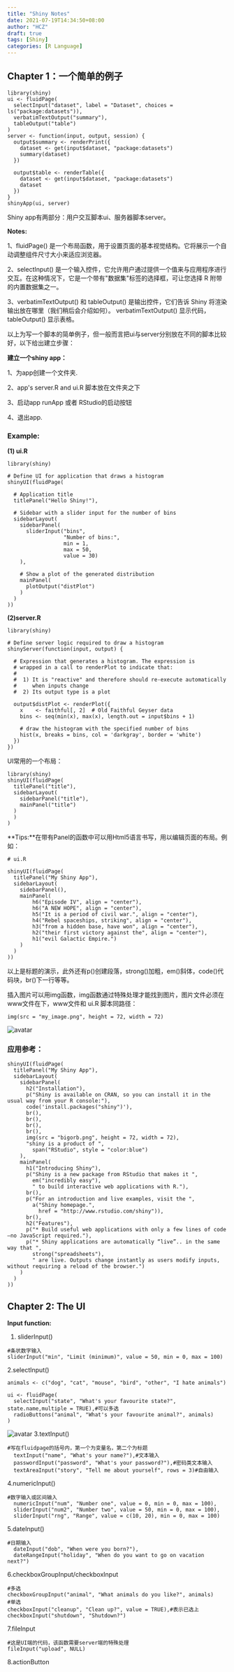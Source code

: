 ```yaml
---
title: "Shiny Notes"
date: 2021-07-19T14:34:50+08:00
author: "HCZ"
draft: true
tags: [Shiny]
categories: [R Language]
---
```


## Chapter 1：一个简单的例子

```{r eval=FALSE}
library(shiny)
ui <- fluidPage(
  selectInput("dataset", label = "Dataset", choices = ls("package:datasets")),
  verbatimTextOutput("summary"),
  tableOutput("table")
)
server <- function(input, output, session) {
  output$summary <- renderPrint({
    dataset <- get(input$dataset, "package:datasets")
    summary(dataset)
  })
  
  output$table <- renderTable({
    dataset <- get(input$dataset, "package:datasets")
    dataset
  })
}
shinyApp(ui, server)

```

Shiny app有两部分：用户交互脚本ui、服务器脚本server。

**Notes:**

1、fluidPage() 是一个布局函数，用于设置页面的基本视觉结构。它将展示一个自动调整组件尺寸大小来适应浏览器。

2、selectInput() 是一个输入控件，它允许用户通过提供一个值来与应用程序进行交互。在这种情况下，它是一个带有"数据集"标签的选择框，可让您选择 R 附带的内置数据集之一。

3、verbatimTextOutput() 和 tableOutput() 是输出控件，它们告诉 Shiny 将渲染输出放在哪里（我们稍后会介绍如何）。 verbatimTextOutput() 显示代码，tableOutput() 显示表格。

以上为写一个脚本的简单例子，但一般而言把ui与server分别放在不同的脚本比较好，以下给出建立步骤：

**建立一个shiny app：**

1、为app创建一个文件夹.

2、app's server.R and ui.R 脚本放在文件夹之下

3、启动app runApp 或者 RStudio的启动按钮

4、退出app.

### Example:

**(1) ui.R**

```{r eval=FALSE}
library(shiny)

# Define UI for application that draws a histogram
shinyUI(fluidPage(

  # Application title
  titlePanel("Hello Shiny!"),

  # Sidebar with a slider input for the number of bins
  sidebarLayout(
    sidebarPanel(
      sliderInput("bins",
                  "Number of bins:",
                  min = 1,
                  max = 50,
                  value = 30)
    ),

    # Show a plot of the generated distribution
    mainPanel(
      plotOutput("distPlot")
    )
  )
))

```

**(2)server.R**

```{r eval=FALSE}
library(shiny)

# Define server logic required to draw a histogram
shinyServer(function(input, output) {

  # Expression that generates a histogram. The expression is
  # wrapped in a call to renderPlot to indicate that:
  #
  #  1) It is "reactive" and therefore should re-execute automatically
  #     when inputs change
  #  2) Its output type is a plot

  output$distPlot <- renderPlot({
    x    <- faithful[, 2]  # Old Faithful Geyser data
    bins <- seq(min(x), max(x), length.out = input$bins + 1)

    # draw the histogram with the specified number of bins
    hist(x, breaks = bins, col = 'darkgray', border = 'white')
  })
})

```

UI常用的一个布局：
```{r eval=FALSE}
library(shiny)
shinyUI(fluidPage(
  titlePanel("title"),
  sidebarLayout(
    sidebarPanel("title"),
    mainPanel("title")
  )
  )
)
```

**Tips:**在带有Panel的函数中可以用Html5语言书写，用以编辑页面的布局。例如：

```{r eval=FALSE}
# ui.R

shinyUI(fluidPage(
  titlePanel("My Shiny App"),
  sidebarLayout(
    sidebarPanel(),
    mainPanel(
        h6("Episode IV", align = "center"),
        h6("A NEW HOPE", align = "center"),
        h5("It is a period of civil war.", align = "center"),
        h4("Rebel spaceships, striking", align = "center"),
        h3("from a hidden base, have won", align = "center"),
        h2("their first victory against the", align = "center"),
        h1("evil Galactic Empire.")
    )
  )
))
```

以上是标题的演示，此外还有p()创建段落，strong()加粗，em()斜体，code()代码块，br()下一行等等。

插入图片可以用img函数，img函数通过特殊处理才能找到图片，图片文件必须在www文件在下，www文件和 ui.R 脚本同路径：
```{r eval=FALSE}
img(src = "my_image.png", height = 72, width = 72)
```
![avatar](https://pic4.zhimg.com/80/v2-c4b63e5dd9f9e05da41216a5c7835cef_720w.png)

### 应用参考：
```{r eval=FALSE}
shinyUI(fluidPage(
  titlePanel("My Shiny App"),
  sidebarLayout(
    sidebarPanel(
      h2("Installation"),
      p("Shiny is available on CRAN, so you can install it in the usual way from your R console:"),
      code('install.packages("shiny")'),
      br(),
      br(),
      br(),
      br(),
      img(src = "bigorb.png", height = 72, width = 72),
      "shiny is a product of ", 
        span("RStudio", style = "color:blue")
    ),
    mainPanel(
      h1("Introducing Shiny"),
      p("Shiny is a new package from RStudio that makes it ", 
        em("incredibly easy"), 
        " to build interactive web applications with R."),
      br(),
      p("For an introduction and live examples, visit the ",
        a("Shiny homepage.", 
          href = "http://www.rstudio.com/shiny")),
      br(),
      h2("Features"),
      p("* Build useful web applications with only a few lines of code—no JavaScript required."),
      p("* Shiny applications are automatically “live”.. in the same way that ", 
        strong("spreadsheets"),
        " are live. Outputs change instantly as users modify inputs, without requiring a reload of the browser.")
    )
  )
))
```

## Chapter 2: The UI

**Input function:**
1. sliderInput()
```{r eval=FALSE}
#条状数字输入
sliderInput("min", "Limit (minimum)", value = 50, min = 0, max = 100)
```

2.selectInput()
```{r eval=FALSE}
animals <- c("dog", "cat", "mouse", "bird", "other", "I hate animals")

ui <- fluidPage(
  selectInput("state", "What's your favourite state?", state.name,multiple = TRUE),#可以多选
  radioButtons("animal", "What's your favourite animal?", animals)
)
```
![avatar](https://d33wubrfki0l68.cloudfront.net/2605fed791b02e16d28d2c389df9130d349bf1b3/4dc8e/demos/basic-ui/limited-choices.png)
3.textInput()
```{r eval=FALSE}
#写在fluidpage的括号内，第一个为变量名，第二个为标题
  textInput("name", "What's your name?"),#文本输入
  passwordInput("password", "What's your password?"),#密码类文本输入
  textAreaInput("story", "Tell me about yourself", rows = 3)#自由输入
```

4.numericInput()
```{r eval=FALSE}
#数字输入或区间输入
  numericInput("num", "Number one", value = 0, min = 0, max = 100),
  sliderInput("num2", "Number two", value = 50, min = 0, max = 100),
  sliderInput("rng", "Range", value = c(10, 20), min = 0, max = 100)
```

5.dateInput()
```{r eval=FALSE}
#日期输入
  dateInput("dob", "When were you born?"),
  dateRangeInput("holiday", "When do you want to go on vacation next?")
```

6.checkboxGroupInput/checkboxInput
```{r eval=FALSE}
#多选
checkboxGroupInput("animal", "What animals do you like?", animals)
#单选
checkboxInput("cleanup", "Clean up?", value = TRUE),#表示已选上
checkboxInput("shutdown", "Shutdown?")
```

7.fileInput
```{r eval=FALSE}
#这是UI端的代码，该函数需要server端的特殊处理
fileInput("upload", NULL)
```

8.actionButton






















